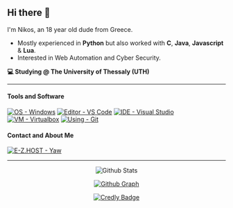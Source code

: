 ## Hi there 👋
I'm Nikos, an 18 year old dude from Greece.
- Mostly experienced in **Python** but also worked with **C**, **Java**, **Javascript** & **Lua**.
- Interested in Web Automation and Cyber Security.

**💻 Studying @ The University of Thessaly (UTH)**

---

#### Tools and Software
[![OS - Windows](https://img.shields.io/badge/OS-WINDOWS-357EC7?style=for-the-badge&logo=windows)](https://www.microsoft.com/windows/)
[![Editor - VS Code](https://img.shields.io/badge/Editor-VS%20Code-0078D7?style=for-the-badge&logo=visual-studio-code)](https://code.visualstudio.com/)
[![IDE - Visual Studio](https://img.shields.io/badge/IDE-Visual%20Studio-5D2B90?style=for-the-badge&logo=visual-studio)](https://visualstudio.com/)
[![VM - Virtualbox](https://img.shields.io/badge/VM-Virtualbox-blue?style=for-the-badge&logo=virtualbox&logoColor=white)](https://www.virtualbox.org/)
[![Using - Git](https://img.shields.io/badge/Using-Git-red?style=for-the-badge&logo=git)](https://git-scm.com/)

#### Contact and About Me
[![E-Z.HOST - Yaw](https://img.shields.io/badge/EZBIO-yaw-2563eb?style=for-the-badge&logo=biolink)](https://e-z.bio/yaw)

---
<div align="center">
 
![Github Stats](https://github-readme-stats.vercel.app/api?username=Yaw-Dev&show_icons=true&theme=midnight-purple)

[![Github Graph](http://github-profile-summary-cards.vercel.app/api/cards/profile-details?username=Yaw-Dev&theme=midnight_purple)](https://github.com/AWeirDKiD)

[![Credly Badge](assets/python-for-data-science.png)](https://www.credly.com/badges/44e24bac-1013-49e6-a895-daa5a2b948c3/public_url)
